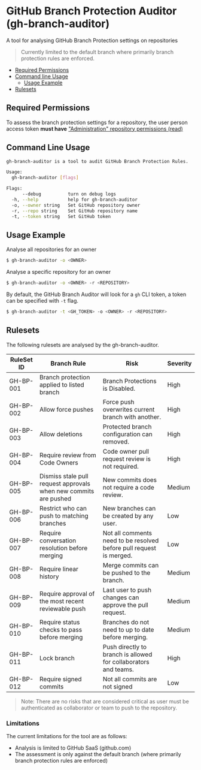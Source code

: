 # GitHub Branch Protection Auditor (gh-branch-auditor)

A tool for analysing GitHub Branch Protection settings on repositories

> Currently limited to the default branch where primarily branch protection rules are enforced.

- [Required Permissions](#required-permissions)
- [Command line Usage](#command-line-usage)
  - [Usage Example](#usage-example)
- [Rulesets](#rulesets)

## Required Permissions

To assess the branch protection settings for a repository, the user person access token **must have** ["Administration" repository permissions (read)](https://docs.github.com/en/rest/branches/branch-protection?apiVersion=2022-11-28#get-branch-protection)

## Command Line Usage

```bash
gh-branch-auditor is a tool to audit GitHub Branch Protection Rules.

Usage:
  gh-branch-auditor [flags]

Flags:
      --debug          turn on debug logs
  -h, --help           help for gh-branch-auditor
  -o, --owner string   Set GitHub repository owner
  -r, --repo string    Set GitHub repository name
  -t, --token string   Set GitHub token
```

## Usage Example

Analyse all repositories for an owner

```bash
$ gh-branch-auditor -o <OWNER>
```

Analyse a specific repository for an owner

```bash
$ gh-branch-auditor -o <OWNER> -r <REPOSITORY>
```

By default, the GitHub Branch Auditor will look for a `gh` CLI token, a token can be specified with `-t` flag.

```bash
$ gh-branch-auditor -t <GH_TOKEN> -o <OWNER> -r <REPOSITORY>
```

## Rulesets

The following rulesets are analysed by the gh-branch-auditor.

| RuleSet ID | Branch Rule | Risk | Severity |
|-----|-----|-----|-----|
| GH-BP-001 | Branch protection applied to listed branch | Branch Protections is Disabled. | High |
| GH-BP-002 | Allow force pushes | Force push overwrites current branch with another. | High |
| GH-BP-003 | Allow deletions | Protected branch configuration can removed. | High |
| GH-BP-004 | Require review from Code Owners | Code owner pull request review is not required. | High |
| GH-BP-005 | Dismiss stale pull request approvals when new commits are pushed | New commits does not require a code review. | Medium |
| GH-BP-006 | Restrict who can push to matching branches | New branches can be created by any user. | Low |
| GH-BP-007 | Require conversation resolution before merging | Not all comments need to be resolved before pull request is merged. | Low |
| GH-BP-008 | Require linear history | Merge commits can be pushed to the branch. | Medium |
| GH-BP-009 | Require approval of the most recent reviewable push | Last user to push changes can approve the pull request. | Medium |
| GH-BP-010 | Require status checks to pass before merging | Branches do not need to up to date before merging. | Medium |
| GH-BP-011 | Lock branch | Push directly to branch is allowed for collaborators and teams. | High |
| GH-BP-012 | Require signed commits | Not all commits are not signed | Low |

> Note: There are no risks that are considered critical as user must be authenticated as collaborator or team to push to the repository.

### Limitations

The current limitations for the tool are as follows:

* Analysis is limited to GitHub SaaS (github.com)
* The assessment is only against the default branch (where primarily branch protection rules are enforced)
